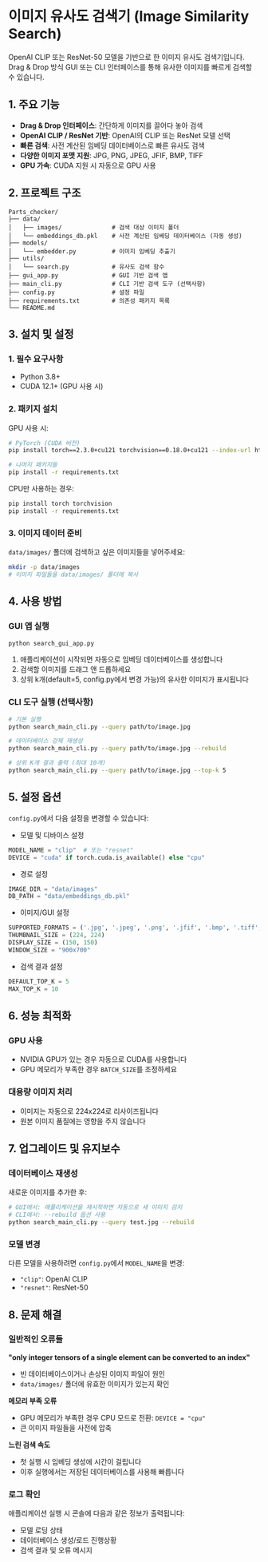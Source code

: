 # 이미지 유사도 검색기 (Image Similarity Search)

OpenAI CLIP 또는 ResNet-50 모델을 기반으로 한 이미지 유사도 검색기입니다. </br>
Drag & Drop 방식 GUI 또는 CLI 인터페이스를 통해 유사한 이미지를 빠르게 검색할 수 있습니다.

## 1. 주요 기능

- **Drag & Drop  인터페이스**: 간단하게 이미지를 끌어다 놓아 검색
- **OpenAI CLIP / ResNet 기반**: OpenAI의 CLIP 또는 ResNet 모델 선택
- **빠른 검색**: 사전 계산된 임베딩 데이터베이스로 빠른 유사도 검색
- **다양한 이미지 포맷 지원**: JPG, PNG, JPEG, JFIF, BMP, TIFF
- **GPU 가속**: CUDA 지원 시 자동으로 GPU 사용

## 2. 프로젝트 구조

```
Parts_checker/
├── data/
│   ├── images/              # 검색 대상 이미지 폴더
│   └── embeddings_db.pkl    # 사전 계산된 임베딩 데이터베이스 (자동 생성)
├── models/
│   └── embedder.py          # 이미지 임베딩 추출기
├── utils/
│   └── search.py            # 유사도 검색 함수
├── gui_app.py               # GUI 기반 검색 앱
├── main_cli.py              # CLI 기반 검색 도구 (선택사항)
├── config.py                # 설정 파일
├── requirements.txt         # 의존성 패키지 목록
└── README.md
```

## 3.️ 설치 및 설정

### 1. 필수 요구사항

- Python 3.8+
- CUDA 12.1+ (GPU 사용 시)

### 2. 패키지 설치

GPU 사용 시:
```bash
# PyTorch (CUDA 버전)
pip install torch==2.3.0+cu121 torchvision==0.18.0+cu121 --index-url https://download.pytorch.org/whl/cu121

# 나머지 패키지들
pip install -r requirements.txt
```

CPU만 사용하는 경우:
```bash
pip install torch torchvision
pip install -r requirements.txt
```

### 3. 이미지 데이터 준비

`data/images/` 폴더에 검색하고 싶은 이미지들을 넣어주세요:

```bash
mkdir -p data/images
# 이미지 파일들을 data/images/ 폴더에 복사
```

## 4. 사용 방법

### GUI 앱 실행

```bash
python search_gui_app.py
```

1. 애플리케이션이 시작되면 자동으로 임베딩 데이터베이스를 생성합니다
2. 검색할 이미지를 드래그 앤 드롭하세요
3. 상위 k개(default=5, config.py에서 변경 가능)의 유사한 이미지가 표시됩니다

### CLI 도구 실행 (선택사항)

```bash
# 기본 실행
python search_main_cli.py --query path/to/image.jpg

# 데이터베이스 강제 재생성
python search_main_cli.py --query path/to/image.jpg --rebuild

# 상위 K개 결과 출력 (최대 10개)
python search_main_cli.py --query path/to/image.jpg --top-k 5
```

## 5. 설정 옵션

`config.py`에서 다음 설정을 변경할 수 있습니다:

- 모델 및 디바이스 설정
```python
MODEL_NAME = "clip"  # 또는 "resnet"
DEVICE = "cuda" if torch.cuda.is_available() else "cpu"
```
- 경로 설정
```python
IMAGE_DIR = "data/images"
DB_PATH = "data/embeddings_db.pkl"
```
- 이미지/GUI 설정
```python
SUPPORTED_FORMATS = ('.jpg', '.jpeg', '.png', '.jfif', '.bmp', '.tiff', '.webp')
THUMBNAIL_SIZE = (224, 224)
DISPLAY_SIZE = (150, 150)
WINDOW_SIZE = "900x700"
```
- 검색 결과 설정
```python
DEFAULT_TOP_K = 5
MAX_TOP_K = 10
```


## 6. 성능 최적화

### GPU 사용
- NVIDIA GPU가 있는 경우 자동으로 CUDA를 사용합니다
- GPU 메모리가 부족한 경우 `BATCH_SIZE`를 조정하세요

### 대용량 이미지 처리
- 이미지는 자동으로 224x224로 리사이즈됩니다
- 원본 이미지 품질에는 영향을 주지 않습니다

## 7. 업그레이드 및 유지보수

### 데이터베이스 재생성
새로운 이미지를 추가한 후:
```bash
# GUI에서: 애플리케이션을 재시작하면 자동으로 새 이미지 감지
# CLI에서: --rebuild 옵션 사용
python search_main_cli.py --query test.jpg --rebuild
```

### 모델 변경
다른 모델을 사용하려면 `config.py`에서 `MODEL_NAME`을 변경:
- `"clip"`: OpenAI CLIP 
- `"resnet"`: ResNet-50

## 8. 문제 해결

### 일반적인 오류들

**"only integer tensors of a single element can be converted to an index"**
- 빈 데이터베이스이거나 손상된 이미지 파일이 원인
- `data/images/` 폴더에 유효한 이미지가 있는지 확인

**메모리 부족 오류**
- GPU 메모리가 부족한 경우 CPU 모드로 전환: `DEVICE = "cpu"`
- 큰 이미지 파일들을 사전에 압축

**느린 검색 속도**
- 첫 실행 시 임베딩 생성에 시간이 걸립니다
- 이후 실행에서는 저장된 데이터베이스를 사용해 빠릅니다

### 로그 확인

애플리케이션 실행 시 콘솔에 다음과 같은 정보가 출력됩니다:
- 모델 로딩 상태
- 데이터베이스 생성/로드 진행상황
- 검색 결과 및 오류 메시지
